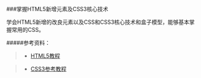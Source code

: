 ###掌握HTML5新增元素及CSS3核心技术

学会HTML5新增的改良元素以及CSS和CSS3核心技术和盒子模型，能够基本掌握常用的CSS。

#####参考资料：

>* [HTML5教程](http://www.w3school.com.cn/html5/index.asp)

>* [CSS3参考教程](http://www.w3school.com.cn/css3/index.asp)
